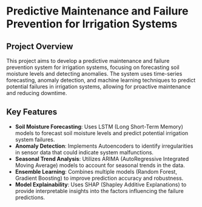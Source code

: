 # Predictive Maintenance and Failure Prevention for Irrigation Systems

## Project Overview
This project aims to develop a predictive maintenance and failure prevention system for irrigation systems, focusing on forecasting soil moisture levels and detecting anomalies. The system uses time-series forecasting, anomaly detection, and machine learning techniques to predict potential failures in irrigation systems, allowing for proactive maintenance and reducing downtime.

## Key Features
- **Soil Moisture Forecasting**: Uses LSTM (Long Short-Term Memory) models to forecast soil moisture levels and predict potential irrigation system failures.
- **Anomaly Detection**: Implements Autoencoders to identify irregularities in sensor data that could indicate system malfunctions.
- **Seasonal Trend Analysis**: Utilizes ARIMA (AutoRegressive Integrated Moving Average) models to account for seasonal trends in the data.
- **Ensemble Learning**: Combines multiple models (Random Forest, Gradient Boosting) to improve prediction accuracy and robustness.
- **Model Explainability**: Uses SHAP (Shapley Additive Explanations) to provide interpretable insights into the factors influencing the failure predictions.
